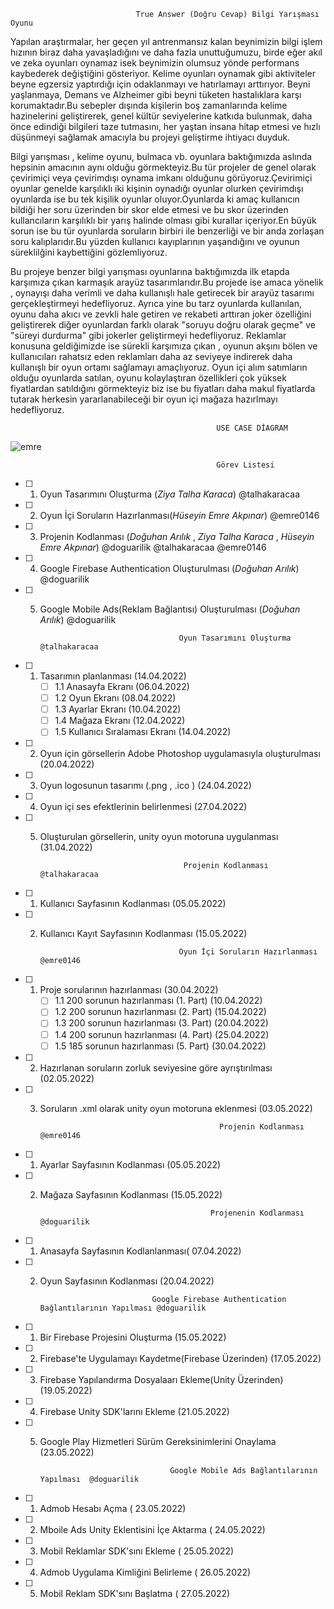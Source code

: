                                 True Answer (Doğru Cevap) Bilgi Yarışması Oyunu 

Yapılan araştırmalar, her geçen yıl antrenmansız kalan beynimizin bilgi işlem hızının biraz daha yavaşladığını ve daha fazla unuttuğumuzu, birde eğer akıl ve zeka oyunları oynamaz isek beynimizin olumsuz yönde performans kaybederek değiştiğini gösteriyor. Kelime oyunları oynamak gibi aktiviteler beyne egzersiz yaptırdığı için odaklanmayı ve hatırlamayı arttırıyor. Beyni yaşlanmaya, Demans ve Alzheimer gibi beyni tüketen hastalıklara karşı korumaktadır.Bu sebepler dışında kişilerin boş zamanlarında kelime hazinelerini geliştirerek, genel kültür seviyelerine katkıda bulunmak, daha önce edindiği bilgileri taze tutmasını, her yaştan insana hitap etmesi ve hızlı düşünmeyi sağlamak amacıyla bu projeyi geliştirme ihtiyacı duyduk.

Bilgi yarışması , kelime oyunu, bulmaca vb. oyunlara baktığımızda aslında hepsinin amacının aynı olduğu görmekteyiz.Bu tür projeler de  genel olarak çevirimiçi veya çevirimdışı oynama imkanı olduğunu görüyoruz.Çevirimiçi oyunlar genelde karşılıklı iki kişinin oynadığı oyunlar olurken çevirimdışı oyunlarda ise bu tek kişilik oyunlar oluyor.Oyunlarda ki amaç kullanıcın bildiği her soru üzerinden bir skor elde etmesi ve bu skor üzerinden kullancıların karşılıklı bir yarış halinde olması gibi kurallar içeriyor.En büyük sorun ise bu tür oyunlarda soruların birbiri ile benzerliği ve bir anda zorlaşan soru kalıplarıdır.Bu yüzden kullanıcı kayıplarının yaşandığını ve oyunun süreklilğini kaybettiğini gözlemliyoruz. 

Bu projeye benzer bilgi yarışması oyunlarına baktığımızda ilk etapda karşımıza çıkan karmaşık arayüz tasarımlarıdır.Bu projede ise amaca yönelik , oynayışı  daha verimli ve daha kullanışlı hale getirecek bir arayüz tasarımı gerçekleştirmeyi hedefliyoruz. Ayrıca yine bu tarz oyunlarda kullanılan, oyunu daha akıcı ve zevkli hale getiren  ve rekabeti arttıran joker özelliğini geliştirerek diğer oyunlardan farklı olarak "soruyu doğru olarak geçme" ve "süreyi durdurma" gibi jokerler geliştirmeyi hedefliyoruz. Reklamlar konusuna geldiğimizde ise sürekli karşımıza çıkan , oyunun akşını bölen ve kullanıcıları rahatsız eden reklamları daha az seviyeye indirerek daha kullanışlı bir oyun ortamı sağlamayı amaçlıyoruz. Oyun içi alım satımların olduğu oyunlarda  satılan, oyunu kolaylaştıran özellikleri çok yüksek fiyatlardan satıldığını görmekteyiz biz ise bu fiyatları daha makul fiyatlarda tutarak herkesin yararlanabileceği bir oyun içi mağaza hazırlmayı hedefliyoruz.
                 
                                                  USE CASE DİAGRAM

![emre](https://user-images.githubusercontent.com/78305632/158360059-d58dc773-1102-417b-b9ce-6d76b99c1739.jpeg)

                                                  Görev Listesi
- [ ] 1. Oyun Tasarımını Oluşturma (*Ziya Talha Karaca*) @talhakaracaa 
- [ ] 2. Oyun İçi Soruların Hazırlanması(*Hüseyin Emre Akpınar*) @emre0146 
- [ ] 3. Projenin Kodlanması (*Doğuhan Arılık* , *Ziya Talha Karaca*  ,  *Hüseyin Emre Akpınar*) @doguarilik @talhakaracaa  @emre0146 
- [ ]  4. Google Firebase  Authentication Oluşturulması (*Doğuhan Arılık*) @doguarilik 
- [ ]  5. Google Mobile Ads(Reklam Bağlantısı) Oluşturulması (*Doğuhan Arılık*) @doguarilik


                                         Oyun Tasarımını Oluşturma @talhakaracaa
                                     
- [ ] 1. Tasarımın planlanması  (14.04.2022)
     - [ ] 1.1 Anasayfa Ekranı (06.04.2022)
     - [ ] 1.2 Oyun Ekranı (08.04.2022)
     - [ ] 1.3 Ayarlar Ekranı (10.04.2022)
     - [ ] 1.4 Mağaza Ekranı (12.04.2022)
     - [ ] 1.5 Kullanıcı Sıralaması Ekranı (14.04.2022)
- [ ] 2. Oyun için görsellerin Adobe Photoshop uygulamasıyla oluşturulması (20.04.2022) 
- [ ] 3. Oyun logosunun tasarımı (.png , .ico ) (24.04.2022)
- [ ] 4. Oyun içi ses efektlerinin belirlenmesi (27.04.2022)
- [ ] 5. Oluşturulan görsellerin, unity oyun motoruna uygulanması (31.04.2022)
                                     
                                         Projenin Kodlanması @talhakaracaa
                                     
- [ ] 1. Kullanıcı Sayfasının Kodlanması (05.05.2022)
- [ ] 2. Kullanıcı Kayıt Sayfasının Kodlanması (15.05.2022)

                                        Oyun İçi Soruların Hazırlanması @emre0146
                                     
- [ ] 1. Proje sorularının hazırlanması (30.04.2022)
     - [ ] 1.1 200 sorunun hazırlanması (1. Part) (10.04.2022)
     - [ ] 1.2 200 sorunun hazırlanması (2. Part) (15.04.2022)
     - [ ] 1.3 200 sorunun hazırlanması (3. Part) (20.04.2022)
     - [ ] 1.4 200 sorunun hazırlanması (4. Part) (25.04.2022)
     - [ ] 1.5 185 sorunun hazırlanması (5. Part) (30.04.2022)
- [ ] 2. Hazırlanan soruların zorluk seviyesine göre ayrıştırılması (02.05.2022)
- [ ] 3. Soruların .xml olarak unity oyun motoruna eklenmesi (03.05.2022)

  
                                                 Projenin Kodlanması @emre0146

- [ ] 1. Ayarlar Sayfasının Kodlanması (05.05.2022)
- [ ] 2. Mağaza Sayfasının Kodlanması (15.05.2022)

                                               Projenenin Kodlanması @doguarilik


- [ ] 1. Anasayfa Sayfasının Kodlanlanması( 07.04.2022)
- [ ] 2. Oyun Sayfasının Kodlanması (20.04.2022)

                                               

                                  Google Firebase Authentication Bağlantılarının Yapılması @doguarilik
                                                          
                                                          
- [ ] 1. Bir Firebase Projesini Oluşturma (15.05.2022)
- [ ] 2. Firebase'te Uygulamayı Kaydetme(Firebase Üzerinden) (17.05.2022)
- [ ] 3. Firebase Yapılandırma Dosyalaarı Ekleme(Unity Üzerinden) (19.05.2022)
- [ ] 4. Firebase Unity SDK'larını Ekleme (21.05.2022)
- [ ] 5. Google Play Hizmetleri Sürüm Gereksinimlerini Onaylama (23.05.2022)



                                      Google Mobile Ads Bağlantılarının Yapılması  @doguarilik
                                                       
                                                       
- [ ] 1. Admob Hesabı Açma ( 23.05.2022)
- [ ] 2. Mboile Ads Unity Eklentisini İçe Aktarma ( 24.05.2022)
- [ ] 3. Mobil Reklamlar SDK'sını Ekleme ( 25.05.2022)
- [ ] 4. Admob Uygulama Kimliğini Belirleme ( 26.05.2022)
- [ ] 5. Mobil Reklam SDK'sını Başlatma ( 27.05.2022)



